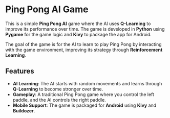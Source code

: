 # Ping Pong AI Game

This is a simple **Ping Pong AI** game where the AI uses **Q-Learning** to improve its performance over time. The game is developed in **Python** using **Pygame** for the game logic and **Kivy** to package the app for Android.

The goal of the game is for the AI to learn to play Ping Pong by interacting with the game environment, improving its strategy through **Reinforcement Learning**.

## Features

- **AI Learning**: The AI starts with random movements and learns through **Q-Learning** to become stronger over time.
- **Gameplay**: A traditional Ping Pong game where you control the left paddle, and the AI controls the right paddle.
- **Mobile Support**: The game is packaged for **Android** using **Kivy** and **Buildozer**.
